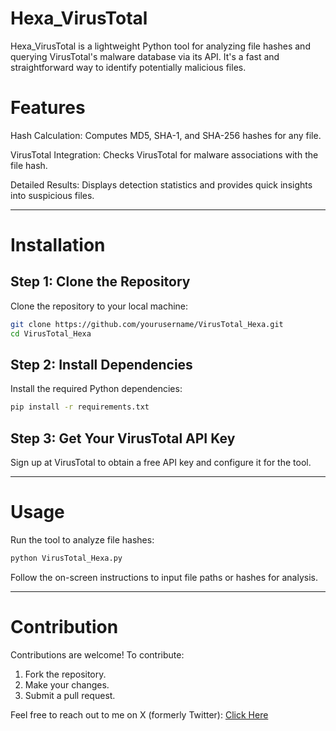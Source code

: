 # Hexa_VirusTotal

Hexa_VirusTotal is a lightweight Python tool for analyzing file hashes and querying VirusTotal's malware database via its API. It's a fast and straightforward way to identify potentially malicious files.

# Features

Hash Calculation: Computes MD5, SHA-1, and SHA-256 hashes for any file.

VirusTotal Integration: Checks VirusTotal for malware associations with the file hash.

Detailed Results: Displays detection statistics and provides quick insights into suspicious files.

---

# Installation

## Step 1: Clone the Repository

Clone the repository to your local machine:
```bash
git clone https://github.com/yourusername/VirusTotal_Hexa.git  
cd VirusTotal_Hexa
```
## Step 2: Install Dependencies

Install the required Python dependencies:
```bash
pip install -r requirements.txt
```

## Step 3: Get Your VirusTotal API Key

Sign up at VirusTotal to obtain a free API key and configure it for the tool.


---

# Usage

Run the tool to analyze file hashes:

```bash
python VirusTotal_Hexa.py
```
Follow the on-screen instructions to input file paths or hashes for analysis.


---

# Contribution

Contributions are welcome! To contribute:

1. Fork the repository.
2. Make your changes.
3. Submit a pull request.



Feel free to reach out to me on X (formerly Twitter): <a href="x.com/hexsh1dow">Click Here</a>
